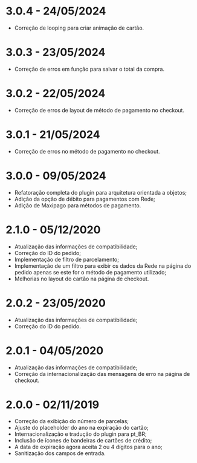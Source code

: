 # 3.0.4 - 24/05/2024
* Correção de looping para criar animação de cartão.

# 3.0.3 - 23/05/2024
* Correção de erros em função para salvar o total da compra.

# 3.0.2 - 22/05/2024
* Correção de erros de layout de método de pagamento no checkout.

# 3.0.1 - 21/05/2024
* Correção de erros no método de pagamento no checkout.

# 3.0.0 - 09/05/2024
* Refatoração completa do plugin para arquitetura orientada a objetos;
* Adição da opção de débito para pagamentos com Rede;
* Adição de Maxipago para métodos de pagamento.

# 2.1.0 - 05/12/2020
* Atualização das informações de compatibilidade;
* Correção do ID do pedido;
* Implementação de filtro de parcelamento;
* Implementação de um filtro para exibir os dados da Rede na página do pedido apenas se este for o método de pagamento utilizado;
* Melhorias no layout do cartão na página de checkout.

# 2.0.2 - 23/05/2020
* Atualização das informações de compatibilidade;
* Correção do ID do pedido.

# 2.0.1 - 04/05/2020
* Atualização das informações de compatibilidade;
* Correção da internacionalização das mensagens de erro na página de checkout.

# 2.0.0 - 02/11/2019
* Correção da exibição do número de parcelas;
* Ajuste do placeholder do ano na expiração do cartão;
* Internacionalização e tradução do plugin para pt_BR;
* Inclusão de ícones de bandeiras de cartões de crédito;
* A data de expiração agora aceita 2 ou 4 dígitos para o ano;
* Sanitização dos campos de entrada.